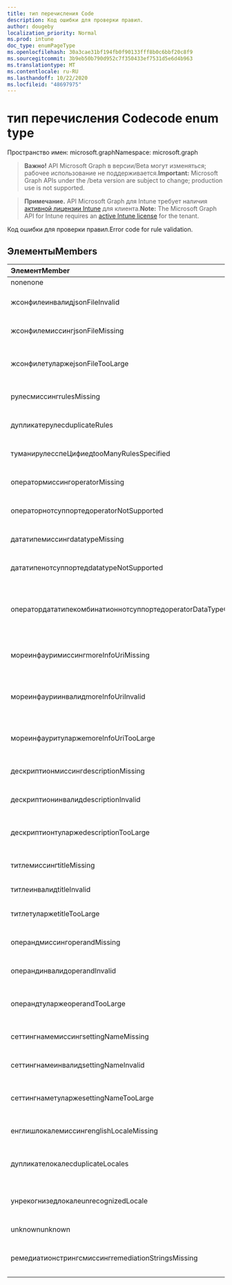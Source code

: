 ```yaml
---
title: тип перечисления Code
description: Код ошибки для проверки правил.
author: dougeby
localization_priority: Normal
ms.prod: intune
doc_type: enumPageType
ms.openlocfilehash: 30a3cae31bf194fb0f90133fff8b0c6bbf20c8f9
ms.sourcegitcommit: 3b9eb50b790d952c7f350433ef7531d5e6d4b963
ms.translationtype: MT
ms.contentlocale: ru-RU
ms.lasthandoff: 10/22/2020
ms.locfileid: "48697975"
---
```

# <a name="code-enum-type"></a><span data-ttu-id="8a0f5-103">тип перечисления Code</span><span class="sxs-lookup"><span data-stu-id="8a0f5-103">code enum type</span></span>

<span data-ttu-id="8a0f5-104">Пространство имен: microsoft.graph</span><span class="sxs-lookup"><span data-stu-id="8a0f5-104">Namespace: microsoft.graph</span></span>

> <span data-ttu-id="8a0f5-105">**Важно!** API Microsoft Graph в версии/Beta могут изменяться; рабочее использование не поддерживается.</span><span class="sxs-lookup"><span data-stu-id="8a0f5-105">**Important:** Microsoft Graph APIs under the /beta version are subject to change; production use is not supported.</span></span>

> <span data-ttu-id="8a0f5-106">**Примечание.** API Microsoft Graph для Intune требует наличия [активной лицензии Intune](https://go.microsoft.com/fwlink/?linkid=839381) для клиента.</span><span class="sxs-lookup"><span data-stu-id="8a0f5-106">**Note:** The Microsoft Graph API for Intune requires an [active Intune license](https://go.microsoft.com/fwlink/?linkid=839381) for the tenant.</span></span>

<span data-ttu-id="8a0f5-107">Код ошибки для проверки правил.</span><span class="sxs-lookup"><span data-stu-id="8a0f5-107">Error code for rule validation.</span></span>

## <a name="members"></a><span data-ttu-id="8a0f5-108">Элементы</span><span class="sxs-lookup"><span data-stu-id="8a0f5-108">Members</span></span>
|<span data-ttu-id="8a0f5-109">Элемент</span><span class="sxs-lookup"><span data-stu-id="8a0f5-109">Member</span></span>|<span data-ttu-id="8a0f5-110">Значение</span><span class="sxs-lookup"><span data-stu-id="8a0f5-110">Value</span></span>|<span data-ttu-id="8a0f5-111">Описание</span><span class="sxs-lookup"><span data-stu-id="8a0f5-111">Description</span></span>|
|:---|:---|:---|
|<span data-ttu-id="8a0f5-112">none</span><span class="sxs-lookup"><span data-stu-id="8a0f5-112">none</span></span>|<span data-ttu-id="8a0f5-113">нуль</span><span class="sxs-lookup"><span data-stu-id="8a0f5-113">0</span></span>|<span data-ttu-id="8a0f5-114">Ошибка нет.</span><span class="sxs-lookup"><span data-stu-id="8a0f5-114">None error.</span></span>|
|<span data-ttu-id="8a0f5-115">жсонфилеинвалид</span><span class="sxs-lookup"><span data-stu-id="8a0f5-115">jsonFileInvalid</span></span>|<span data-ttu-id="8a0f5-116">1,1</span><span class="sxs-lookup"><span data-stu-id="8a0f5-116">1</span></span>|<span data-ttu-id="8a0f5-117">Ошибка: недопустимый файл JSON.</span><span class="sxs-lookup"><span data-stu-id="8a0f5-117">Json file invalid error.</span></span>|
|<span data-ttu-id="8a0f5-118">жсонфилемиссинг</span><span class="sxs-lookup"><span data-stu-id="8a0f5-118">jsonFileMissing</span></span>|<span data-ttu-id="8a0f5-119">2</span><span class="sxs-lookup"><span data-stu-id="8a0f5-119">2</span></span>|<span data-ttu-id="8a0f5-120">Отсутствует ошибка в файле JSON.</span><span class="sxs-lookup"><span data-stu-id="8a0f5-120">Json file missing error.</span></span>|
|<span data-ttu-id="8a0f5-121">жсонфилетуларже</span><span class="sxs-lookup"><span data-stu-id="8a0f5-121">jsonFileTooLarge</span></span>|<span data-ttu-id="8a0f5-122">4</span><span class="sxs-lookup"><span data-stu-id="8a0f5-122">3</span></span>|<span data-ttu-id="8a0f5-123">Ошибка слишком большого размера JSON File.</span><span class="sxs-lookup"><span data-stu-id="8a0f5-123">Json file too large error.</span></span>|
|<span data-ttu-id="8a0f5-124">рулесмиссинг</span><span class="sxs-lookup"><span data-stu-id="8a0f5-124">rulesMissing</span></span>|<span data-ttu-id="8a0f5-125">4 </span><span class="sxs-lookup"><span data-stu-id="8a0f5-125">4</span></span>|<span data-ttu-id="8a0f5-126">Ошибка отсутствия правил.</span><span class="sxs-lookup"><span data-stu-id="8a0f5-126">Rules missing error.</span></span>|
|<span data-ttu-id="8a0f5-127">дупликатерулес</span><span class="sxs-lookup"><span data-stu-id="8a0f5-127">duplicateRules</span></span>|<span data-ttu-id="8a0f5-128">5 </span><span class="sxs-lookup"><span data-stu-id="8a0f5-128">5</span></span>|<span data-ttu-id="8a0f5-129">Ошибка правил дублирования.</span><span class="sxs-lookup"><span data-stu-id="8a0f5-129">Duplicate rules error.</span></span>|
|<span data-ttu-id="8a0f5-130">туманирулесспеЦифиед</span><span class="sxs-lookup"><span data-stu-id="8a0f5-130">tooManyRulesSpecified</span></span>|<span data-ttu-id="8a0f5-131">6 </span><span class="sxs-lookup"><span data-stu-id="8a0f5-131">6</span></span>|<span data-ttu-id="8a0f5-132">Указана слишком много правил.</span><span class="sxs-lookup"><span data-stu-id="8a0f5-132">Too many rules specified error.</span></span>|
|<span data-ttu-id="8a0f5-133">оператормиссинг</span><span class="sxs-lookup"><span data-stu-id="8a0f5-133">operatorMissing</span></span>|<span data-ttu-id="8a0f5-134">7 </span><span class="sxs-lookup"><span data-stu-id="8a0f5-134">7</span></span>|<span data-ttu-id="8a0f5-135">Ошибка отсутствия оператора.</span><span class="sxs-lookup"><span data-stu-id="8a0f5-135">Operator missing error.</span></span>|
|<span data-ttu-id="8a0f5-136">операторнотсуппортед</span><span class="sxs-lookup"><span data-stu-id="8a0f5-136">operatorNotSupported</span></span>|<span data-ttu-id="8a0f5-137">8 </span><span class="sxs-lookup"><span data-stu-id="8a0f5-137">8</span></span>|<span data-ttu-id="8a0f5-138">Ошибка оператора не поддерживается.</span><span class="sxs-lookup"><span data-stu-id="8a0f5-138">Operator not supported error.</span></span>|
|<span data-ttu-id="8a0f5-139">дататипемиссинг</span><span class="sxs-lookup"><span data-stu-id="8a0f5-139">datatypeMissing</span></span>|<span data-ttu-id="8a0f5-140">9 </span><span class="sxs-lookup"><span data-stu-id="8a0f5-140">9</span></span>|<span data-ttu-id="8a0f5-141">Отсутствует ошибка типа данных.</span><span class="sxs-lookup"><span data-stu-id="8a0f5-141">Data type missing error.</span></span>|
|<span data-ttu-id="8a0f5-142">дататипенотсуппортед</span><span class="sxs-lookup"><span data-stu-id="8a0f5-142">datatypeNotSupported</span></span>|<span data-ttu-id="8a0f5-143">10 </span><span class="sxs-lookup"><span data-stu-id="8a0f5-143">10</span></span>|<span data-ttu-id="8a0f5-144">Ошибка "тип данных не поддерживается".</span><span class="sxs-lookup"><span data-stu-id="8a0f5-144">Data type not supported error.</span></span>|
|<span data-ttu-id="8a0f5-145">оператордататипекомбинатионнотсуппортед</span><span class="sxs-lookup"><span data-stu-id="8a0f5-145">operatorDataTypeCombinationNotSupported</span></span>|<span data-ttu-id="8a0f5-146">-11:00</span><span class="sxs-lookup"><span data-stu-id="8a0f5-146">11</span></span>|<span data-ttu-id="8a0f5-147">Комбинация типов данных оператора не поддерживает ошибку.</span><span class="sxs-lookup"><span data-stu-id="8a0f5-147">Operator data type combination not supported error.</span></span>|
|<span data-ttu-id="8a0f5-148">мореинфауримиссинг</span><span class="sxs-lookup"><span data-stu-id="8a0f5-148">moreInfoUriMissing</span></span>|<span data-ttu-id="8a0f5-149">12 </span><span class="sxs-lookup"><span data-stu-id="8a0f5-149">12</span></span>|<span data-ttu-id="8a0f5-150">Дополнительная информация урлмиссинг об ошибке.</span><span class="sxs-lookup"><span data-stu-id="8a0f5-150">More info urlmissing error.</span></span>|
|<span data-ttu-id="8a0f5-151">мореинфауриинвалид</span><span class="sxs-lookup"><span data-stu-id="8a0f5-151">moreInfoUriInvalid</span></span>|<span data-ttu-id="8a0f5-152">13 </span><span class="sxs-lookup"><span data-stu-id="8a0f5-152">13</span></span>|<span data-ttu-id="8a0f5-153">Недопустимая ошибка URL-адреса дополнительной информации.</span><span class="sxs-lookup"><span data-stu-id="8a0f5-153">More info url invalid error.</span></span>|
|<span data-ttu-id="8a0f5-154">мореинфауритуларже</span><span class="sxs-lookup"><span data-stu-id="8a0f5-154">moreInfoUriTooLarge</span></span>|<span data-ttu-id="8a0f5-155">14 </span><span class="sxs-lookup"><span data-stu-id="8a0f5-155">14</span></span>|<span data-ttu-id="8a0f5-156">Дополнительные сведения о ЛТУ большой ошибке.</span><span class="sxs-lookup"><span data-stu-id="8a0f5-156">More info ur ltoo large error.</span></span>|
|<span data-ttu-id="8a0f5-157">дескриптионмиссинг</span><span class="sxs-lookup"><span data-stu-id="8a0f5-157">descriptionMissing</span></span>|<span data-ttu-id="8a0f5-158">15 </span><span class="sxs-lookup"><span data-stu-id="8a0f5-158">15</span></span>|<span data-ttu-id="8a0f5-159">Описание содержит ошибку.</span><span class="sxs-lookup"><span data-stu-id="8a0f5-159">Description missing error.</span></span>|
|<span data-ttu-id="8a0f5-160">дескриптионинвалид</span><span class="sxs-lookup"><span data-stu-id="8a0f5-160">descriptionInvalid</span></span>|<span data-ttu-id="8a0f5-161">16 </span><span class="sxs-lookup"><span data-stu-id="8a0f5-161">16</span></span>|<span data-ttu-id="8a0f5-162">Недопустимое описание ошибки.</span><span class="sxs-lookup"><span data-stu-id="8a0f5-162">Description invalid error.</span></span>|
|<span data-ttu-id="8a0f5-163">дескриптионтуларже</span><span class="sxs-lookup"><span data-stu-id="8a0f5-163">descriptionTooLarge</span></span>|<span data-ttu-id="8a0f5-164">17 </span><span class="sxs-lookup"><span data-stu-id="8a0f5-164">17</span></span>|<span data-ttu-id="8a0f5-165">Слишком большое описание ошибки.</span><span class="sxs-lookup"><span data-stu-id="8a0f5-165">Description too large error.</span></span>|
|<span data-ttu-id="8a0f5-166">титлемиссинг</span><span class="sxs-lookup"><span data-stu-id="8a0f5-166">titleMissing</span></span>|<span data-ttu-id="8a0f5-167">18 </span><span class="sxs-lookup"><span data-stu-id="8a0f5-167">18</span></span>|<span data-ttu-id="8a0f5-168">В названии отсутствует ошибка.</span><span class="sxs-lookup"><span data-stu-id="8a0f5-168">Title missing error.</span></span>|
|<span data-ttu-id="8a0f5-169">титлеинвалид</span><span class="sxs-lookup"><span data-stu-id="8a0f5-169">titleInvalid</span></span>|<span data-ttu-id="8a0f5-170">19</span><span class="sxs-lookup"><span data-stu-id="8a0f5-170">19</span></span>|<span data-ttu-id="8a0f5-171">Недопустимый заголовок ошибки.</span><span class="sxs-lookup"><span data-stu-id="8a0f5-171">Title invalid error.</span></span>|
|<span data-ttu-id="8a0f5-172">титлетуларже</span><span class="sxs-lookup"><span data-stu-id="8a0f5-172">titleTooLarge</span></span>|<span data-ttu-id="8a0f5-173">двадцать</span><span class="sxs-lookup"><span data-stu-id="8a0f5-173">20</span></span>|<span data-ttu-id="8a0f5-174">Ошибка слишком большого заголовка.</span><span class="sxs-lookup"><span data-stu-id="8a0f5-174">Title too large error.</span></span>|
|<span data-ttu-id="8a0f5-175">операндмиссинг</span><span class="sxs-lookup"><span data-stu-id="8a0f5-175">operandMissing</span></span>|<span data-ttu-id="8a0f5-176">21</span><span class="sxs-lookup"><span data-stu-id="8a0f5-176">21</span></span>|<span data-ttu-id="8a0f5-177">Отсутствует ошибка в операнде.</span><span class="sxs-lookup"><span data-stu-id="8a0f5-177">Operand missing error.</span></span>|
|<span data-ttu-id="8a0f5-178">операндинвалид</span><span class="sxs-lookup"><span data-stu-id="8a0f5-178">operandInvalid</span></span>|<span data-ttu-id="8a0f5-179">22</span><span class="sxs-lookup"><span data-stu-id="8a0f5-179">22</span></span>|<span data-ttu-id="8a0f5-180">Недопустимая ошибка операнда.</span><span class="sxs-lookup"><span data-stu-id="8a0f5-180">Operand invalid error.</span></span>|
|<span data-ttu-id="8a0f5-181">операндтуларже</span><span class="sxs-lookup"><span data-stu-id="8a0f5-181">operandTooLarge</span></span>|<span data-ttu-id="8a0f5-182">23</span><span class="sxs-lookup"><span data-stu-id="8a0f5-182">23</span></span>|<span data-ttu-id="8a0f5-183">Ошибка слишком большого размера операнда.</span><span class="sxs-lookup"><span data-stu-id="8a0f5-183">Operand too large error.</span></span>|
|<span data-ttu-id="8a0f5-184">сеттингнамемиссинг</span><span class="sxs-lookup"><span data-stu-id="8a0f5-184">settingNameMissing</span></span>|<span data-ttu-id="8a0f5-185">открыт</span><span class="sxs-lookup"><span data-stu-id="8a0f5-185">24</span></span>|<span data-ttu-id="8a0f5-186">Ошибка "имя параметра не задано".</span><span class="sxs-lookup"><span data-stu-id="8a0f5-186">Setting name missing error.</span></span>|
|<span data-ttu-id="8a0f5-187">сеттингнамеинвалид</span><span class="sxs-lookup"><span data-stu-id="8a0f5-187">settingNameInvalid</span></span>|<span data-ttu-id="8a0f5-188">25</span><span class="sxs-lookup"><span data-stu-id="8a0f5-188">25</span></span>|<span data-ttu-id="8a0f5-189">Недопустимая ошибка параметра Name.</span><span class="sxs-lookup"><span data-stu-id="8a0f5-189">Setting name invalid error.</span></span>|
|<span data-ttu-id="8a0f5-190">сеттингнаметуларже</span><span class="sxs-lookup"><span data-stu-id="8a0f5-190">settingNameTooLarge</span></span>|<span data-ttu-id="8a0f5-191">26</span><span class="sxs-lookup"><span data-stu-id="8a0f5-191">26</span></span>|<span data-ttu-id="8a0f5-192">Ошибка слишком большого имени параметра.</span><span class="sxs-lookup"><span data-stu-id="8a0f5-192">Setting name too large error.</span></span>|
|<span data-ttu-id="8a0f5-193">енглишлокалемиссинг</span><span class="sxs-lookup"><span data-stu-id="8a0f5-193">englishLocaleMissing</span></span>|<span data-ttu-id="8a0f5-194">27</span><span class="sxs-lookup"><span data-stu-id="8a0f5-194">27</span></span>|<span data-ttu-id="8a0f5-195">Отсутствует ошибка на английском языке.</span><span class="sxs-lookup"><span data-stu-id="8a0f5-195">English locale missing error.</span></span>|
|<span data-ttu-id="8a0f5-196">дупликателокалес</span><span class="sxs-lookup"><span data-stu-id="8a0f5-196">duplicateLocales</span></span>|<span data-ttu-id="8a0f5-197">8</span><span class="sxs-lookup"><span data-stu-id="8a0f5-197">28</span></span>|<span data-ttu-id="8a0f5-198">Ошибка дублирования языковых стандартов.</span><span class="sxs-lookup"><span data-stu-id="8a0f5-198">Duplicate locales error.</span></span>|
|<span data-ttu-id="8a0f5-199">унрекогнизедлокале</span><span class="sxs-lookup"><span data-stu-id="8a0f5-199">unrecognizedLocale</span></span>|<span data-ttu-id="8a0f5-200">суммируемых</span><span class="sxs-lookup"><span data-stu-id="8a0f5-200">29</span></span>|<span data-ttu-id="8a0f5-201">Неизвестная ошибка языкового стандарта.</span><span class="sxs-lookup"><span data-stu-id="8a0f5-201">Unrecognized locale error.</span></span>|
|<span data-ttu-id="8a0f5-202">unknown</span><span class="sxs-lookup"><span data-stu-id="8a0f5-202">unknown</span></span>|<span data-ttu-id="8a0f5-203">более</span><span class="sxs-lookup"><span data-stu-id="8a0f5-203">30</span></span>|<span data-ttu-id="8a0f5-204">Неизвестная ошибка.</span><span class="sxs-lookup"><span data-stu-id="8a0f5-204">Unknown error.</span></span>|
|<span data-ttu-id="8a0f5-205">ремедиатионстрингсмиссинг</span><span class="sxs-lookup"><span data-stu-id="8a0f5-205">remediationStringsMissing</span></span>|<span data-ttu-id="8a0f5-206">длиной</span><span class="sxs-lookup"><span data-stu-id="8a0f5-206">31</span></span>|<span data-ttu-id="8a0f5-207">Отсутствуют ошибки в строках исправлений.</span><span class="sxs-lookup"><span data-stu-id="8a0f5-207">Remediation strings missing error.</span></span>|






